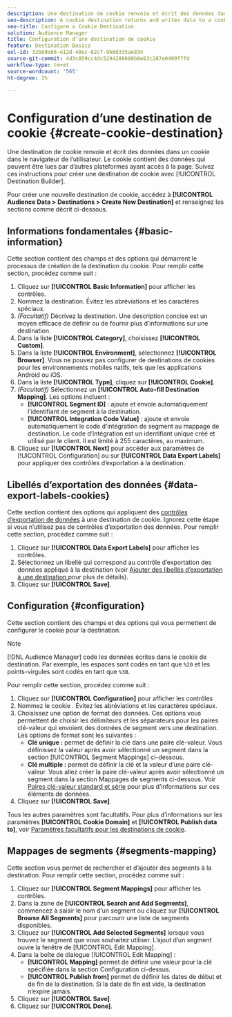 ```yaml
---
description: Une destination de cookie renvoie et écrit des données dans un cookie dans le navigateur de l’utilisateur. Le cookie contient des données qui peuvent être lues par d’autres plateformes ayant accès à la page. Suivez ces instructions pour créer une destination de cookie avec [!UICONTROL Destination Builder].
seo-description: A cookie destination returns and writes data to a cookie in the user's browser. The cookie contains data that can be read by other platforms that have access to the page. Follow these instructions to create a cookie destination with [!UICONTROL Destination Builder].
seo-title: Configure a Cookie Destination
solution: Audience Manager
title: Configuration d’une destination de cookie
feature: Destination Basics
exl-id: 32b8de66-e12d-48ec-82cf-9b0d335ae834
source-git-commit: 4d3c859cc4dc5294286680b0e63c287e0409f7fd
workflow-type: tm+mt
source-wordcount: '565'
ht-degree: 1%

---
```


# Configuration d’une destination de cookie {#create-cookie-destination}

Une destination de cookie renvoie et écrit des données dans un cookie dans le navigateur de l’utilisateur. Le cookie contient des données qui peuvent être lues par d’autres plateformes ayant accès à la page. Suivez ces instructions pour créer une destination de cookie avec [!UICONTROL Destination Builder].

<!-- create-cookie-destination.xml -->

Pour créer une nouvelle destination de cookie, accédez à **[!UICONTROL Audience Data > Destinations > Create New Destination]** et renseignez les sections comme décrit ci-dessous.

## Informations fondamentales {#basic-information}

Cette section contient des champs et des options qui démarrent le processus de création de la destination du cookie. Pour remplir cette section, procédez comme suit :

1. Cliquez sur **[!UICONTROL Basic Information]** pour afficher les contrôles.
2. Nommez la destination. Évitez les abréviations et les caractères spéciaux.
3. *(Facultatif)* Décrivez la destination. Une description concise est un moyen efficace de définir ou de fournir plus d’informations sur une destination.
4. Dans la liste **[!UICONTROL Category]**, choisissez **[!UICONTROL Custom]**.
5. Dans la liste **[!UICONTROL Environment]**, sélectionnez **[!UICONTROL Browser]**. Vous ne pouvez pas configurer de destinations de cookies pour les environnements mobiles natifs, tels que les applications Android ou iOS.
6. Dans la liste **[!UICONTROL Type]**, cliquez sur **[!UICONTROL Cookie]**.
7. *(Facultatif)* Sélectionnez un **[!UICONTROL Auto-fill Destination Mapping]**. Les options incluent :
   * **[!UICONTROL Segment ID]** : ajoute et envoie automatiquement l’identifiant de segment à la destination.
   * **[!UICONTROL Integration Code Value]** : ajoute et envoie automatiquement le code d’intégration de segment au mappage de destination. Le code d’intégration est un identifiant unique créé et utilisé par le client. Il est limité à 255 caractères, au maximum.
8. Cliquez sur **[!UICONTROL Next]** pour accéder aux paramètres de [!UICONTROL Configuration] ou sur **[!UICONTROL Data Export Labels]** pour appliquer des contrôles d’exportation à la destination.

## Libellés d’exportation des données {#data-export-labels-cookies}

Cette section contient des options qui appliquent des [contrôles d’exportation de données](../../features/data-export-controls.md) à une destination de cookie. Ignorez cette étape si vous n’utilisez pas de contrôles d’exportation des données. Pour remplir cette section, procédez comme suit :

1. Cliquez sur **[!UICONTROL Data Export Labels]** pour afficher les contrôles.
2. Sélectionnez un libellé qui correspond au contrôle d’exportation des données appliqué à la destination (voir [ Ajouter des libellés d’exportation à une destination ](/help/using/features/destinations/add-data-export-labels.md) pour plus de détails).
3. Cliquez sur **[!UICONTROL Save]**.

## Configuration {#configuration}

Cette section contient des champs et des options qui vous permettent de configurer le cookie pour la destination.

>[!NOTE]
>
>[!DNL Audience Manager] code les données écrites dans le cookie de destination. Par exemple, les espaces sont codés en tant que `%20` et les points-virgules sont codés en tant que `%3B`.

Pour remplir cette section, procédez comme suit :

1. Cliquez sur **[!UICONTROL Configuration]** pour afficher les contrôles
1. Nommez le cookie . Évitez les abréviations et les caractères spéciaux.
1. Choisissez une option de format des données. Ces options vous permettent de choisir les délimiteurs et les séparateurs pour les paires clé-valeur qui envoient des données de segment vers une destination. Les options de format sont les suivantes :
   * **Clé unique :** permet de définir la clé dans une paire clé-valeur. Vous définissez la valeur après avoir sélectionné un segment dans la section [!UICONTROL Segment Mappings] ci-dessous.
   * **Clé multiple :** permet de définir la clé et la valeur d’une paire clé-valeur. Vous allez créer la paire clé-valeur après avoir sélectionné un segment dans la section Mappages de segments ci-dessous.
Voir [Paires clé-valeur standard et série](../../features/destinations/key-value-pairs.md) pour plus d’informations sur ces éléments de données.
1. Cliquez sur **[!UICONTROL Save]**.

Tous les autres paramètres sont facultatifs. Pour plus d’informations sur les paramètres **[!UICONTROL Cookie Domain]** et **[!UICONTROL Publish data to]**, voir [Paramètres facultatifs pour les destinations de cookie](/help/using/features/destinations/cookie-destination-options.md).

## Mappages de segments {#segments-mapping}

Cette section vous permet de rechercher et d’ajouter des segments à la destination. Pour remplir cette section, procédez comme suit :

1. Cliquez sur **[!UICONTROL Segment Mappings]** pour afficher les contrôles.
1. Dans la zone de **[!UICONTROL Search and Add Segments]**, commencez à saisir le nom d’un segment ou cliquez sur **[!UICONTROL Browse All Segments]** pour parcourir une liste de segments disponibles.
1. Cliquez sur **[!UICONTROL Add Selected Segments]** lorsque vous trouvez le segment que vous souhaitez utiliser. L’ajout d’un segment ouvre la fenêtre de [!UICONTROL Edit Mapping].
1. Dans la boîte de dialogue [!UICONTROL Edit Mapping] :
   * **[!UICONTROL Mapping]** permet de définir une valeur pour la clé spécifiée dans la section Configuration ci-dessus.
   * **[!UICONTROL Publish from]** permet de définir les dates de début et de fin de la destination. Si la date de fin est vide, la destination n’expire jamais.
1. Cliquez sur **[!UICONTROL Save]**.
1. Cliquez sur **[!UICONTROL Done]**.
